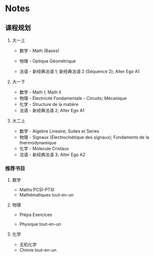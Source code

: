 # Notes

## 课程规划

1. 大一上

   - 数学 - Math (Bases)

   - 物理 - Optique Géométrique
   - 法语 - 新经典法语 1; 新经典法语 2 (Séquence 2); Alter Ego A1

2. 大一下

   - 数学 - Math I; Math II
   - 物理 - Électricité Fondamentale - Circuits; Mécanique
   - 化学 - Structure de la matière
   - 法语 - 新经典法语 2; Alter Ego A1

3. 大二上

   - 数学 - Algebre Lineaire; Suites et Series
   - 物理 - Signaux (Électrocinétique des signaux); Fondaments de la thermodynamique
   - 化学 - Molecule Cristaux
   - 法语 - 新经典法语 3; Alter Ego A2

### 推荐书目

1. 数学

   - Maths PCSI-PTSI
   - Mathématiques tout-en-un

2. 物理

   - Prépa Exercices

   - Physique tout-en-un

3. 化学

   - 无机化学
   - Chimie tout-en-un
